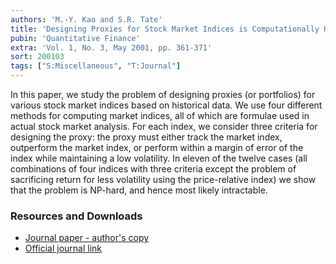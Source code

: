 ```yaml
---
authors: 'M.-Y. Kao and S.R. Tate'
title: 'Designing Proxies for Stock Market Indices is Computationally Hard'
pubin: 'Quantitative Finance'
extra: 'Vol. 1, No. 3, May 2001, pp. 361-371'
sort: 200103
tags: ["S:Miscellaneous", "T:Journal"]
---
```


In this paper, we study the problem of designing proxies (or portfolios) for various stock market indices based on historical data. We use four different methods for computing market indices, all of which are formulae used in actual stock market analysis. For each index, we consider three criteria for designing the proxy: the proxy must either track the market index, outperform the market index, or perform within a margin of error of the index while maintaining a low volatility. In eleven of the twelve cases (all combinations of four indices with three criteria except the problem of sacrificing return for less volatility using the price-relative index) we show that the problem is NP-hard, and hence most likely intractable.


### Resources and Downloads

* [Journal paper - author's copy](/publications/2001-Proxies.pdf)
* [Official journal link](https://doi.org/10.1080/713665725)

